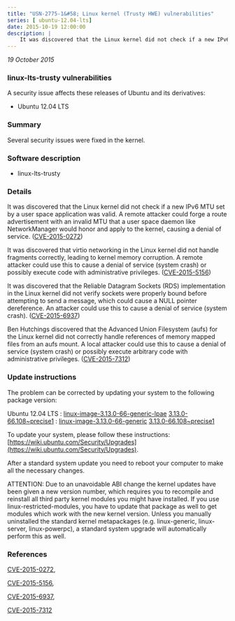 ```yaml
---
title: "USN-2775-1&#58; Linux kernel (Trusty HWE) vulnerabilities"
series: [ ubuntu-12.04-lts]
date: 2015-10-19 12:00:00
description: |
    It was discovered that the Linux kernel did not check if a new IPv6 MTU set by a user space application was valid. A remote attacker could forge a route advertisement with an invalid MTU that a user space daemon like NetworkManager would honor and apply to the kernel, causing a denial of service. ([CVE-2015-0272](http://people.ubuntu.com/~ubuntu-security/cve/CVE-2015-0272))
--- 
```

 
 

*19 October 2015*

### linux-lts-trusty vulnerabilities

A security issue affects these releases of Ubuntu and its derivatives:

* Ubuntu 12.04 LTS

### Summary

Several security issues were fixed in the kernel. 

### Software description

* linux-lts-trusty 

### Details

It was discovered that the Linux kernel did not check if a new IPv6 MTU set by a user space application was valid. A remote attacker could forge a route advertisement with an invalid MTU that a user space daemon like NetworkManager would honor and apply to the kernel, causing a denial of service. ([CVE-2015-0272](http://people.ubuntu.com/~ubuntu-security/cve/CVE-2015-0272))

It was discovered that virtio networking in the Linux kernel did not handle fragments correctly, leading to kernel memory corruption. A remote attacker could use this to cause a denial of service (system crash) or possibly execute code with administrative privileges. ([CVE-2015-5156](http://people.ubuntu.com/~ubuntu-security/cve/CVE-2015-5156))

It was discovered that the Reliable Datagram Sockets (RDS) implementation in the Linux kernel did not verify sockets were properly bound before attempting to send a message, which could cause a NULL pointer dereference. An attacker could use this to cause a denial of service (system crash). ([CVE-2015-6937](http://people.ubuntu.com/~ubuntu-security/cve/CVE-2015-6937))

Ben Hutchings discovered that the Advanced Union Filesystem (aufs) for the Linux kernel did not correctly handle references of memory mapped files from an aufs mount. A local attacker could use this to cause a denial of service (system crash) or possibly execute arbitrary code with administrative privileges. ([CVE-2015-7312](http://people.ubuntu.com/~ubuntu-security/cve/CVE-2015-7312)) 

### Update instructions

The problem can be corrected by updating your system to the following package version:

Ubuntu 12.04 LTS
 : [linux-image-3.13.0-66-generic-lpae](https://launchpad.net/ubuntu/+source/linux-lts-trusty) <span> [3.13.0-66.108~precise1](https://launchpad.net/ubuntu/+source/linux-lts-trusty/3.13.0-66.108~precise1) </span> 
 : [linux-image-3.13.0-66-generic](https://launchpad.net/ubuntu/+source/linux-lts-trusty) <span> [3.13.0-66.108~precise1](https://launchpad.net/ubuntu/+source/linux-lts-trusty/3.13.0-66.108~precise1) </span> 

To update your system, please follow these instructions: [https://wiki.ubuntu.com/Security/Upgrades](https://wiki.ubuntu.com/Security/Upgrades).

After a standard system update you need to reboot your computer to make all the necessary changes.

ATTENTION: Due to an unavoidable ABI change the kernel updates have been given a new version number, which requires you to recompile and reinstall all third party kernel modules you might have installed. If you use linux-restricted-modules, you have to update that package as well to get modules which work with the new kernel version. Unless you manually uninstalled the standard kernel metapackages (e.g. linux-generic, linux-server, linux-powerpc), a standard system upgrade will automatically perform this as well. 

### References

 
 [CVE-2015-0272](http://people.ubuntu.com/~ubuntu-security/cve/CVE-2015-0272), 

 [CVE-2015-5156](http://people.ubuntu.com/~ubuntu-security/cve/CVE-2015-5156), 

 [CVE-2015-6937](http://people.ubuntu.com/~ubuntu-security/cve/CVE-2015-6937), 

 [CVE-2015-7312](http://people.ubuntu.com/~ubuntu-security/cve/CVE-2015-7312)
 

